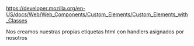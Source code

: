 https://developer.mozilla.org/en-US/docs/Web/Web_Components/Custom_Elements/Custom_Elements_with_Classes

Nos creamos nuestras propias etiquetas html con handlers asignados por nosotros

